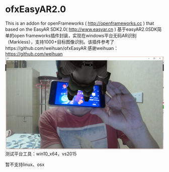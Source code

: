 # ofxEasyAR2.0
This is an addon for openFrameworks ( http://openframeworks.cc ) that based on the EasyAR SDK2.0( http://www.easyar.cn )
基于easyAR2.0SDK简单的open frameworks插件封装，实现在windows平台无码AR识别（Markless），支持1000+目标图像识别。该插件参考了https://github.com/weihuan/ofxEasyAR
感谢weihuan：https://github.com/weihuan
<img src="https://github.com/linzss/ofxEasyAR2.0/blob/master/20170605201931.png" />
测试平台工具：win10_x64，vs2015

暂不支持linux、osx 
